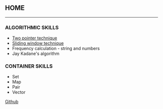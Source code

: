 ## HOME

------------------------------------------------------------------------------------------------------------------------------------------
### ALGORITHMIC SKILLS
* [Two pointer technique](https://www.geeksforgeeks.org/two-pointers-technique/)
* [Sliding window technique](https://www.geeksforgeeks.org/window-sliding-technique/)
* Frequency calculation - string and numbers 
* Jay Kadane's algorithm

### CONTAINER SKILLS
* Set
* Map
* Pair
* Vector

[Github](https://github.com/adist98)
